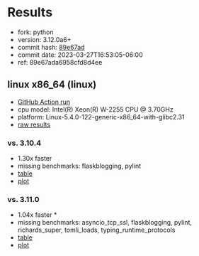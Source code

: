 # Results

- fork: python
- version: 3.12.0a6+
- commit hash: [89e67ad](https://github.com/python/cpython/commit/89e67ad)
- commit date: 2023-03-27T16:53:05-06:00
- ref: 89e67ada6958cfd8d4ee

## linux x86_64 (linux)

- [GitHub Action run](https://github.com/faster-cpython/benchmarking/actions/runs/4538086366)
- cpu model: Intel(R) Xeon(R) W-2255 CPU @ 3.70GHz
- platform: Linux-5.4.0-122-generic-x86_64-with-glibc2.31
- [raw results](bm-20230327-linux-x86_64-python-89e67ada6958cfd8d4ee-3.12.0a6%2B-89e67ad.json)

### vs. 3.10.4

- 1.30x faster
- missing benchmarks: flaskblogging, pylint
- [table](bm-20230327-linux-x86_64-python-89e67ada6958cfd8d4ee-3.12.0a6%2B-89e67ad-vs-3.10.4.md)
- [plot](bm-20230327-linux-x86_64-python-89e67ada6958cfd8d4ee-3.12.0a6%2B-89e67ad-vs-3.10.4.png)

### vs. 3.11.0

- 1.04x faster \*
- missing benchmarks: asyncio_tcp_ssl, flaskblogging, pylint, richards_super, tomli_loads, typing_runtime_protocols
- [table](bm-20230327-linux-x86_64-python-89e67ada6958cfd8d4ee-3.12.0a6%2B-89e67ad-vs-3.11.0.md)
- [plot](bm-20230327-linux-x86_64-python-89e67ada6958cfd8d4ee-3.12.0a6%2B-89e67ad-vs-3.11.0.png)

